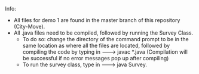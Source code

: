 Info:
- All files for demo 1 are found in the master branch of this repository (City-Move).
- All .java files need to be compiled, followed by running the Survey Class.
  - To do so: change the directory of the command prompt to be in the same location as where all the files are located, followed by compiling the code by typing in ---> javac *.java (Compilation will be successful if no error messages pop up after compiling)
  - To run the survey class, type in ---> java Survey.
